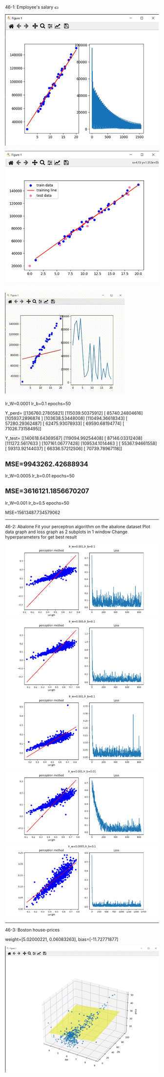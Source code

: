 46-1: Employee's salary 💵

![Alt text](46-1/image1.png)

![Alt text](46-1/image2.png)

![Alt text](46-1/training.gif)
----------------------------
lr_W=0.0001
lr_b=0.1
epochs=50

Y_perd=
[[136760.27805821]
 [115039.50375912]
 [ 85740.24804616]
 [105937.2896874 ]
 [103638.53448008]
 [110494.36618343]
 [ 57280.29362487]
 [ 62475.93078933]
 [ 69590.68194774]
 [ 71026.73158495]]

Y_test=
[[140618.64369587]
 [119094.99254408]
 [ 87146.03312408]
 [111272.5617633 ]
 [107161.06777428]
 [109534.1014463 ]
 [ 55367.94661558]
 [ 59313.92144037]
 [ 66336.57212506]
 [ 70739.78967118]]

MSE=9943262.42688934
-------------------
lr_W=0.0005
lr_b=0.01
epochs=50

MSE=3616121.1856670207
------------------
lr_W=0.001
lr_b=0.5
epochs=50

MSE=15613487.734579062

***********************************************************
46-2: Abalone 
    Fit your perceptron algorithm on the abalone dataset
    Plot data graph and loss graph as 2 subplots in 1 window
    Change hyperparameters for get best result
    
![Alt text](46-2/Figure_1.png)
![Alt text](46-2/Figure_2.png)
![Alt text](46-2/Figure_3.png)
![Alt text](46-2/Figure_4.png)
![Alt text](46-2/Figure_5.png)


***********************************************************
46-3: Boston house-prices

weight=[5.02000221, 0.06083263], bias=[-11.72771877]

![Alt text](46-3/boston-output.gif)